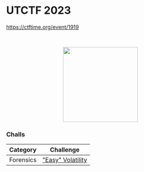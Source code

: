 # UTCTF 2023
https://ctftime.org/event/1919

<br>
<p align="center">
  <a href="https://ctftime.org/event/1919" target="_blank">
    <img src="https://ctftime.org/media/cache/4b/21/4b21a9d2def681ebec876684c4319f1d.png" width="200">
  </a>
</p>

### Challs
| Category  | Challenge |
| ----------| --------- |
| Forensics | ["Easy" Volatility](https://github.com/nopedawn/CTF/tree/main/UTCTF23/Easy_Volatility#easy-volatility) |
